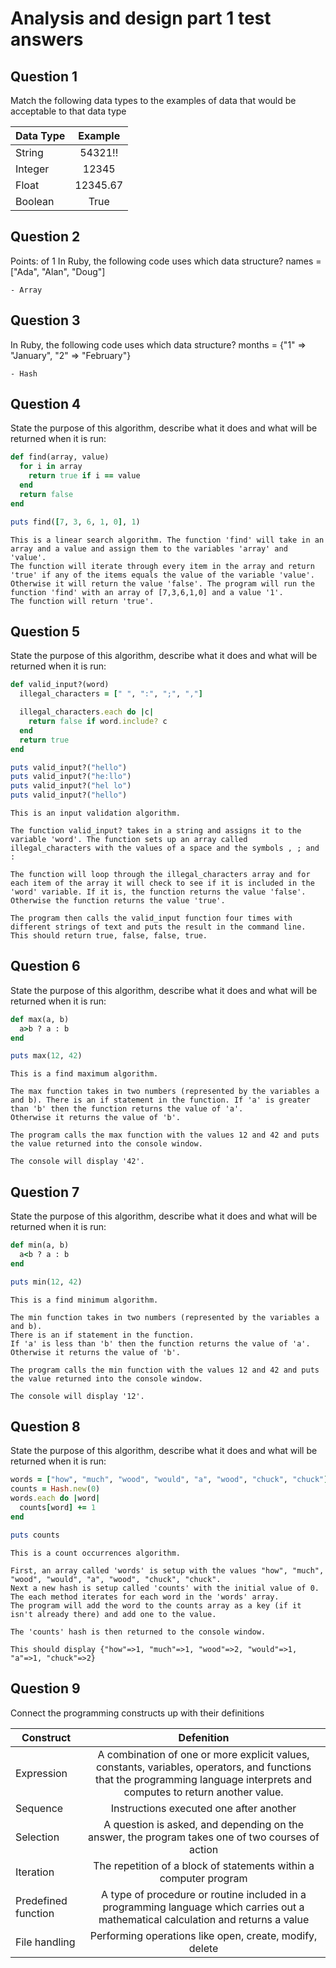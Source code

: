 # Analysis and design part 1 test answers


## Question 1
Match the following data types to the examples of data that would be acceptable to that data type

| Data Type        | Example |
| ------------- |:-------------:|
| String     | 54321!!|
| Integer   | 12345|  
| Float| 12345.67 |
| Boolean| True|


## Question 2

Points:
 of 1	In Ruby, the following code uses which data structure? names = ["Ada", "Alan", "Doug"]

```
- Array
```
## Question 3
In Ruby, the following code uses which data structure? months = {"1" => "January", "2" => "February"}

```
- Hash
```
## Question 4
State the purpose of this algorithm, describe what it does and what will be returned when it is run:

```ruby
def find(array, value)
  for i in array
    return true if i == value
  end
  return false
end

puts find([7, 3, 6, 1, 0], 1)
```

```
This is a linear search algorithm. The function 'find' will take in an array and a value and assign them to the variables 'array' and 'value'.
The function will iterate through every item in the array and return 'true' if any of the items equals the value of the variable 'value'.
Otherwise it will return the value 'false'. The program will run the function 'find' with an array of [7,3,6,1,0] and a value '1'.
The function will return 'true'.
```
## Question 5
State the purpose of this algorithm, describe what it does and what will be returned when it is run:

```ruby
def valid_input?(word)
  illegal_characters = [" ", ":", ";", ","]

  illegal_characters.each do |c|
    return false if word.include? c
  end
  return true
end

puts valid_input?("hello")
puts valid_input?("he:llo")
puts valid_input?("hel lo")
puts valid_input?("hello")
```

```
This is an input validation algorithm.

The function valid_input? takes in a string and assigns it to the variable 'word'. The function sets up an array called illegal_characters with the values of a space and the symbols , ; and :

The function will loop through the illegal_characters array and for each item of the array it will check to see if it is included in the 'word' variable. If it is, the function returns the value 'false'.
Otherwise the function returns the value 'true'.

The program then calls the valid_input function four times with different strings of text and puts the result in the command line.
This should return true, false, false, true.
```

## Question 6
State the purpose of this algorithm, describe what it does and what will be returned when it is run:

```ruby
def max(a, b)
  a>b ? a : b
end

puts max(12, 42)
```

```
This is a find maximum algorithm.

The max function takes in two numbers (represented by the variables a and b). There is an if statement in the function. If 'a' is greater than 'b' then the function returns the value of 'a'.
Otherwise it returns the value of 'b'.

The program calls the max function with the values 12 and 42 and puts the value returned into the console window.

The console will display '42'.
```

## Question 7
State the purpose of this algorithm, describe what it does and what will be returned when it is run:

```ruby
def min(a, b)
  a<b ? a : b
end

puts min(12, 42)
```

```
This is a find minimum algorithm.

The min function takes in two numbers (represented by the variables a and b).
There is an if statement in the function.
If 'a' is less than 'b' then the function returns the value of 'a'. Otherwise it returns the value of 'b'.

The program calls the min function with the values 12 and 42 and puts the value returned into the console window.

The console will display '12'.
```

## Question 8
State the purpose of this algorithm, describe what it does and what will be returned when it is run:

```ruby
words = ["how", "much", "wood", "would", "a", "wood", "chuck", "chuck"]
counts = Hash.new(0)
words.each do |word|
  counts[word] += 1
end

puts counts

```

```
This is a count occurrences algorithm.

First, an array called 'words' is setup with the values "how", "much", "wood", "would", "a", "wood", "chuck", "chuck".
Next a new hash is setup called 'counts' with the initial value of 0. The each method iterates for each word in the 'words' array.
The program will add the word to the counts array as a key (if it isn't already there) and add one to the value.

The 'counts' hash is then returned to the console window.

This should display {"how"=>1, "much"=>1, "wood"=>2, "would"=>1, "a"=>1, "chuck"=>2}
```

## Question 9

Connect the programming constructs up with their definitions

| Construct        | Defenition |
| ------------- |:-------------:|
| Expression   | A combination of one or more explicit values, constants, variables, operators, and functions that the programming language interprets and computes to return another value. |
|Sequence  | Instructions executed one after another |  
| Selection| A question is asked, and depending on the answer, the program takes one of two courses of action|
| Iteration| The repetition of a block of statements within a computer program|
| Predefined function| A type of procedure or routine included in a programming language which carries out a mathematical calculation and returns a value|
| File handling	| Performing operations like open, create, modify, delete|  
